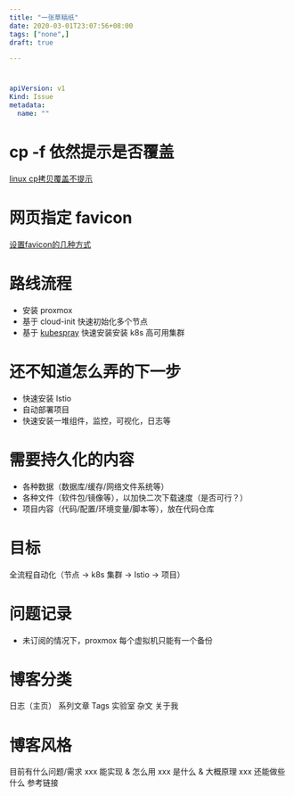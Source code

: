 ```yaml
---
title: "一张草稿纸"
date: 2020-03-01T23:07:56+08:00
tags: ["none",]
draft: true 

---
```


# 

```yaml
apiVersion: v1
Kind: Issue
metadata:
  name: ""
```

# cp -f 依然提示是否覆盖

[linux cp拷贝覆盖不提示](https://blog.csdn.net/sunny05296/article/details/78607277)

# 网页指定 favicon

[设置favicon的几种方式](https://blog.csdn.net/YLXB2/article/details/53336962)

# 路线流程

- 安装 proxmox 
- 基于 cloud-init 快速初始化多个节点
- 基于 [kubespray](https://github.com/kubernetes-sigs/kubespray#requirements) 快速安装安装 k8s 高可用集群

# 还不知道怎么弄的下一步

- 快速安装 Istio
- 自动部署项目
- 快速安装一堆组件，监控，可视化，日志等

# 需要持久化的内容

- 各种数据（数据库/缓存/网络文件系统等）
- 各种文件（软件包/镜像等），以加快二次下载速度（是否可行？）
- 项目内容（代码/配置/环境变量/脚本等），放在代码仓库

# 目标

全流程自动化（节点 -> k8s 集群 -> Istio -> 项目）

# 问题记录

- 未订阅的情况下，proxmox 每个虚拟机只能有一个备份

# 博客分类

日志（主页）
系列文章
Tags
实验室
杂文
关于我


# 博客风格

目前有什么问题/需求
xxx 能实现 & 怎么用
xxx 是什么 & 大概原理
xxx 还能做些什么
参考链接
